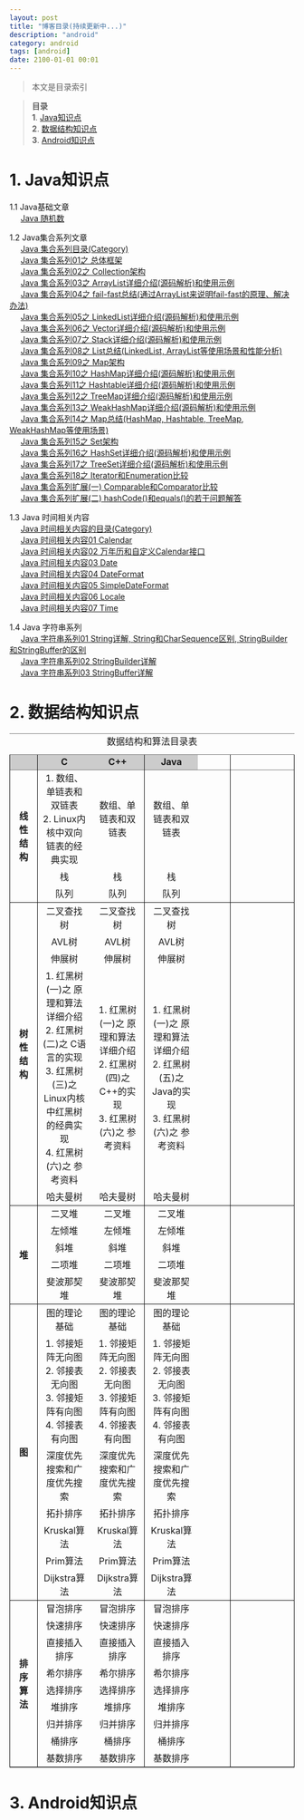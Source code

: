 ```yaml
---
layout: post
title: "博客目录(持续更新中...)"
description: "android"
category: android
tags: [android]
date: 2100-01-01 00:01
---
```



> 本文是目录索引

> **目录**  
> **1**. [Java知识点](#anchor1)  
> **2**. [数据结构知识点](#anchor2)  
> **3**. [Android知识点](#anchor3)  



<a name="anchor1"></a>
# 1. Java知识点

1.1 Java基础文章  
&nbsp;&nbsp;&nbsp;&nbsp; [Java 随机数][link_java_basic_01]  


1.2 Java集合系列文章  
&nbsp;&nbsp;&nbsp;&nbsp; [Java 集合系列目录(Category)][link_java_collection_00]  
&nbsp;&nbsp;&nbsp;&nbsp; [Java 集合系列01之 总体框架][link_java_collection_01]  
&nbsp;&nbsp;&nbsp;&nbsp; [Java 集合系列02之 Collection架构][link_java_collection_02]  
&nbsp;&nbsp;&nbsp;&nbsp; [Java 集合系列03之 ArrayList详细介绍(源码解析)和使用示例][link_java_collection_03]  
&nbsp;&nbsp;&nbsp;&nbsp; [Java 集合系列04之 fail-fast总结(通过ArrayList来说明fail-fast的原理、解决办法)][link_java_collection_04]  
&nbsp;&nbsp;&nbsp;&nbsp; [Java 集合系列05之 LinkedList详细介绍(源码解析)和使用示例][link_java_collection_05]  
&nbsp;&nbsp;&nbsp;&nbsp; [Java 集合系列06之 Vector详细介绍(源码解析)和使用示例][link_java_collection_06]  
&nbsp;&nbsp;&nbsp;&nbsp; [Java 集合系列07之 Stack详细介绍(源码解析)和使用示例][link_java_collection_07]  
&nbsp;&nbsp;&nbsp;&nbsp; [Java 集合系列08之 List总结(LinkedList, ArrayList等使用场景和性能分析)][link_java_collection_08]  
&nbsp;&nbsp;&nbsp;&nbsp; [Java 集合系列09之 Map架构][link_java_collection_09]  
&nbsp;&nbsp;&nbsp;&nbsp; [Java 集合系列10之 HashMap详细介绍(源码解析)和使用示例][link_java_collection_10]  
&nbsp;&nbsp;&nbsp;&nbsp; [Java 集合系列11之 Hashtable详细介绍(源码解析)和使用示例][link_java_collection_11]  
&nbsp;&nbsp;&nbsp;&nbsp; [Java 集合系列12之 TreeMap详细介绍(源码解析)和使用示例][link_java_collection_12]  
&nbsp;&nbsp;&nbsp;&nbsp; [Java 集合系列13之 WeakHashMap详细介绍(源码解析)和使用示例][link_java_collection_13]  
&nbsp;&nbsp;&nbsp;&nbsp; [Java 集合系列14之 Map总结(HashMap, Hashtable, TreeMap, WeakHashMap等使用场景)][link_java_collection_14]  
&nbsp;&nbsp;&nbsp;&nbsp; [Java 集合系列15之 Set架构][link_java_collection_15]  
&nbsp;&nbsp;&nbsp;&nbsp; [Java 集合系列16之 HashSet详细介绍(源码解析)和使用示例][link_java_collection_16]  
&nbsp;&nbsp;&nbsp;&nbsp; [Java 集合系列17之 TreeSet详细介绍(源码解析)和使用示例][link_java_collection_17]  
&nbsp;&nbsp;&nbsp;&nbsp; [Java 集合系列18之 Iterator和Enumeration比较][link_java_collection_18]    
&nbsp;&nbsp;&nbsp;&nbsp; [Java 集合系列扩展(一) Comparable和Comparator比较][link_java_collection_19]  
&nbsp;&nbsp;&nbsp;&nbsp; [Java 集合系列扩展(二) hashCode()和equals()的若干问题解答][link_java_collection_20]

1.3 Java 时间相关内容  
&nbsp;&nbsp;&nbsp;&nbsp; [Java 时间相关内容的目录(Category)][link_java_time_00]  
&nbsp;&nbsp;&nbsp;&nbsp; [Java 时间相关内容01 Calendar][link_java_time_01]  
&nbsp;&nbsp;&nbsp;&nbsp; [Java 时间相关内容02 万年历和自定义Calendar接口][link_java_time_02]  
&nbsp;&nbsp;&nbsp;&nbsp; [Java 时间相关内容03 Date][link_java_time_03]  
&nbsp;&nbsp;&nbsp;&nbsp; [Java 时间相关内容04 DateFormat][link_java_time_04]  
&nbsp;&nbsp;&nbsp;&nbsp; [Java 时间相关内容05 SimpleDateFormat][link_java_time_05]  
&nbsp;&nbsp;&nbsp;&nbsp; [Java 时间相关内容06 Locale][link_java_time_06]  
&nbsp;&nbsp;&nbsp;&nbsp; [Java 时间相关内容07 Time][link_java_time_07]

1.4 Java 字符串系列  
&nbsp;&nbsp;&nbsp;&nbsp; [Java 字符串系列01 String详解, String和CharSequence区别, StringBuilder和StringBuffer的区别][link_java_charsequence_01]  
&nbsp;&nbsp;&nbsp;&nbsp; [Java 字符串系列02 StringBuilder详解][link_java_charsequence_02]  
&nbsp;&nbsp;&nbsp;&nbsp; [Java 字符串系列03 StringBuffer详解][link_java_charsequence_03]  


<a name="anchor2"></a>
# 2. 数据结构知识点

<table frame="hsides" rules="groups" cellspacing=0 cellpadding=0>
     <caption>数据结构和算法目录表</caption>
     <colgroup span="1" width="200"></colgroup>
     <colgroup span="2" width="300"></colgroup>
     <colgroup span="3" width="300"></colgroup>
     <colgroup span="4" width="300"></colgroup>

<!-- 表头部分 -->
<thead align=center style="font-weight:bolder; background-color:#cccccc">
     <tr>
          <td></td>
          <td>C</td>
          <td>C++</td>
          <td>Java</td>
     </tr>
</thead>

<!-- 表尾部分 -->
<tfoot>
</tfoot>

<!-- 主体部分一：线性结构 -->
<tbody align=center >
    <tr>
        <td rowspan=4 align="center" style="font-weight:bolder">线性结构</td>
    </tr>
    <tr>
        <td>     1. 数组、单链表和双链表
            <br/>2. Linux内核中双向链表的经典实现
        </td>
        <td>数组、单链表和双链表</td>
        <td>数组、单链表和双链表</td>
    </tr>
    <tr>
        <td>栈</td>
        <td>栈</td>
        <td>栈</td>
    </tr>
    <tr>
        <td>队列</td>
        <td>队列</td>
        <td>队列</td>
    </tr>
</tbody>

<!-- 主体部分二：树性结构 -->
<tbody align=center >
    <tr>
        <td rowspan=6 align="center" style="font-weight:bolder">树性结构</td>
    </tr>
    <tr>
        <td>二叉查找树</td>
        <td>二叉查找树</td>
        <td>二叉查找树</td>
    </tr>
    <tr>
        <td>AVL树</td>
        <td>AVL树</td>
        <td>AVL树</td>
    </tr>
    <tr>
        <td>伸展树</td>
        <td>伸展树</td>
        <td>伸展树</td>
    </tr>
    <tr>
        <td>     1. 红黑树(一)之 原理和算法详细介绍
            <br/>2. 红黑树(二)之 C语言的实现
            <br/>3. 红黑树(三)之 Linux内核中红黑树的经典实现
            <br/>4. 红黑树(六)之 参考资料
        </td>
        <td>     1. 红黑树(一)之 原理和算法详细介绍
            <br/>2. 红黑树(四)之 C++的实现 
            <br/>3. 红黑树(六)之 参考资料
        </td>
        <td>     1. 红黑树(一)之 原理和算法详细介绍
            <br/>2. 红黑树(五)之 Java的实现
            <br/>3. 红黑树(六)之 参考资料
        </td>
    </tr>
    <tr>
        <td>哈夫曼树</td>
        <td>哈夫曼树</td>
        <td>哈夫曼树</td>
    </tr>
</tbody>


<!-- 主体部分三：堆 -->
<tbody align=center >
    <tr>
        <td rowspan=6 align="center" style="font-weight:bolder">堆</td>
    </tr>
    <tr>
        <td>二叉堆</td>
        <td>二叉堆</td>
        <td>二叉堆</td>
    </tr>
    <tr>
        <td>左倾堆</td>
        <td>左倾堆</td>
        <td>左倾堆</td>
    </tr>
    <tr>
        <td>斜堆</td>
        <td>斜堆</td>
        <td>斜堆</td>
    </tr>
    <tr>
        <td>二项堆</td>
        <td>二项堆</td>
        <td>二项堆</td>
    </tr>
    <tr>
        <td>斐波那契堆</td>
        <td>斐波那契堆</td>
        <td>斐波那契堆</td>
    </tr>
</tbody>


<!-- 主体部分四：图 -->
<tbody align=center >
    <tr>
        <td rowspan=8 align="center" style="font-weight:bolder">图</td>
    </tr>
    <tr>
        <td>图的理论基础</td>
        <td>图的理论基础</td>
        <td>图的理论基础</td>
    </tr>
    <tr>
        <td>     1. 邻接矩阵无向图
            <br/>2. 邻接表无向图
            <br/>3. 邻接矩阵有向图
            <br/>4. 邻接表有向图
        </td>
        <td>     1. 邻接矩阵无向图
            <br/>2. 邻接表无向图
            <br/>3. 邻接矩阵有向图
            <br/>4. 邻接表有向图
        </td>
        <td>     1. 邻接矩阵无向图
            <br/>2. 邻接表无向图
            <br/>3. 邻接矩阵有向图
            <br/>4. 邻接表有向图
        </td>
    </tr>
    <tr>
        <td>深度优先搜索和广度优先搜索</td>
        <td>深度优先搜索和广度优先搜索</td>
        <td>深度优先搜索和广度优先搜索</td>
    </tr>
    <tr>
        <td>拓扑排序</td>
        <td>拓扑排序</td>
        <td>拓扑排序</td>
    </tr>
    <tr>
        <td>Kruskal算法</td>
        <td>Kruskal算法</td>
        <td>Kruskal算法</td>
    </tr>
    <tr>
        <td>Prim算法</td>
        <td>Prim算法</td>
        <td>Prim算法</td>
    </tr>
    <tr>
        <td>Dijkstra算法</td>
        <td>Dijkstra算法</td>
        <td>Dijkstra算法</td>
    </tr>
</tbody>


<!-- 主体部分五：排序算法 -->
<tbody align=center >
    <tr>
        <td rowspan=10 align="center" style="font-weight:bolder">排序算法</td>
    </tr>
    <tr>
        <td>冒泡排序</td>
        <td>冒泡排序</td>
        <td>冒泡排序</td>
    </tr>
    <tr>
        <td>快速排序</td>
        <td>快速排序</td>
        <td>快速排序</td>
    </tr>
    <tr>
        <td>直接插入排序</td>
        <td>直接插入排序</td>
        <td>直接插入排序</td>
    </tr>
    <tr>
        <td>希尔排序</td>
        <td>希尔排序</td>
        <td>希尔排序</td>
    </tr>
    <tr>
        <td>选择排序</td>
        <td>选择排序</td>
        <td>选择排序</td>
    </tr>
    <tr>
        <td>堆排序</td>
        <td>堆排序</td>
        <td>堆排序</td>
    </tr>
    <tr>
        <td>归并排序</td>
        <td>归并排序</td>
        <td>归并排序</td>
    </tr>
    <tr>
        <td>桶排序</td>
        <td>桶排序</td>
        <td>桶排序</td>
    </tr>
    <tr>
        <td>基数排序</td>
        <td>基数排序</td>
        <td>基数排序</td>
    </tr>
</tbody>

</table>


<a name="anchor3"></a>
# 3. Android知识点







[link_java_basic_01]: /2012/03/01/basic-01-random

[link_java_collection_00]: /2012/02/01/collection-00-index
[link_java_collection_01]: /2012/02/01/collection-01-summary
[link_java_collection_02]: /2012/02/02/collection-02-framework
[link_java_collection_03]: /2012/02/03/collection-03-arraylist
[link_java_collection_04]: /2012/02/04/collection-04-fail-fast
[link_java_collection_05]: /2012/02/05/collection-05-linkedlist
[link_java_collection_06]: /2012/02/06/collection-06-vector
[link_java_collection_07]: /2012/02/07/collection-07-stack
[link_java_collection_08]: /2012/02/08/collection-08-List
[link_java_collection_09]: /2012/02/09/collection-09-map
[link_java_collection_10]: /2012/02/10/collection-10-hashmap
[link_java_collection_11]: /2012/02/11/collection-11-hashtable
[link_java_collection_12]: /2012/02/12/collection-12-treemap
[link_java_collection_13]: /2012/02/13/collection-13-weakhashmap
[link_java_collection_14]: /2012/02/14/collection-14-mapsummary
[link_java_collection_15]: /2012/02/15/collection-15-set
[link_java_collection_16]: /2012/02/16/collection-16-hashset
[link_java_collection_17]: /2012/02/17/collection-17-treeset
[link_java_collection_18]: /2012/02/18/collection-18-iterator_enumeration
[link_java_collection_19]: /2012/02/19/comparable-comparator
[link_java_collection_20]: /2012/02/20/hashcode-and-equals


[link_java_time_00]: /2012/04/01/time-index
[link_java_time_01]: /2012/04/01/time
[link_java_time_02]: /2012/04/02/time
[link_java_time_03]: /2012/04/03/time
[link_java_time_04]: /2012/04/04/time
[link_java_time_05]: /2012/04/05/time
[link_java_time_06]: /2012/04/06/time
[link_java_time_07]: /2012/04/07/time


[link_java_charsequence_01]: /2012/04/11/charsequence
[link_java_charsequence_02]: /2012/04/12/charsequence
[link_java_charsequence_03]: /2012/04/13/charsequence

